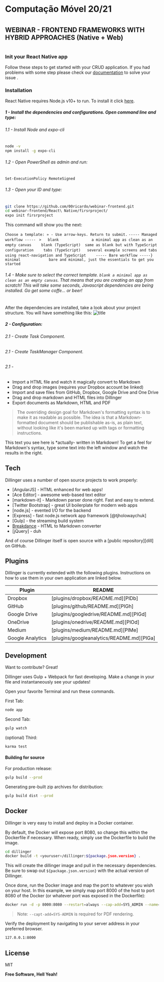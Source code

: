 # Computação Móvel 20/21
#
## WEBINAR - FRONTEND FRAMEWORKS WITH HYBRID APPROACHES (Native + Web)
#
### Init your React Native app
Follow these steps to get started with your CRUD application. If you had problems with some step please check our [documentation] to solve your issue .
### Installation
React Native requires Node.js v10+ to run. To install it click [here](https://nodejs.org/en/download/).

##### 1 - Install the dependencies and configurations. Open command line and type:
###### 1.1 - Install Node and expo-cli
#
```sh
node -v
npm install -g expo-cli
```
###### 1.2 - Open PowerShell as admin and run:
#
```sh
Set-ExecutionPolicy RemoteSigned
```
###### 1.3 - Open your ID and type:
#
```sh
git clone https://github.com/00ricardo/webinar-frontend.git
cd webinar-frontend/React\ Native/firsrproject/
expo init firsrproject
```

This command will show you the next:

`Choose a template: » - Use arrow-keys. Return to submit.`
`----- Managed workflow ----- `
`>   blank               a minimal app as clean as an empty canvas`
`    blank (TypeScript)  same as blank but with TypeScript configuration`
`    tabs (TypeScript)   several example screens and tabs using react-navigation and TypeScript`
`    ----- Bare workflow -----}`
`    minimal             bare and minimal, just the essentials to get you started`

###### 1.4 - Make sure to select the correct template. `blank a minimal app as clean as an empty canvas`. That means that you are creating an app from scratch! This will take some seconds, Javascript dependencies are being installed. Go get some coffe... or beer!
#
After the dependencies are installed, take a look about your project structure. You will have something like this:
![title](https://media.geeksforgeeks.org/wp-content/cdn-uploads/20210302172407/Capture32.png)

##### 2 - Configuration:

###### 2.1 - Create Task Component. 
###### 2.1 - Create TaskManager Component.
###### 2.1 - 



- Import a HTML file and watch it magically convert to Markdown
- Drag and drop images (requires your Dropbox account be linked)
- Import and save files from GitHub, Dropbox, Google Drive and One Drive
- Drag and drop markdown and HTML files into Dillinger
- Export documents as Markdown, HTML and PDF

> The overriding design goal for Markdown's
> formatting syntax is to make it as readable
> as possible. The idea is that a
> Markdown-formatted document should be
> publishable as-is, as plain text, without
> looking like it's been marked up with tags
> or formatting instructions.

This text you see here is *actually- written in Markdown! To get a feel
for Markdown's syntax, type some text into the left window and
watch the results in the right.

## Tech

Dillinger uses a number of open source projects to work properly:

- [AngularJS] - HTML enhanced for web apps!
- [Ace Editor] - awesome web-based text editor
- [markdown-it] - Markdown parser done right. Fast and easy to extend.
- [Twitter Bootstrap] - great UI boilerplate for modern web apps
- [node.js] - evented I/O for the backend
- [Express] - fast node.js network app framework [@tjholowaychuk]
- [Gulp] - the streaming build system
- [Breakdance](https://breakdance.github.io/breakdance/) - HTML
to Markdown converter
- [jQuery] - duh

And of course Dillinger itself is open source with a [public repository][dill]
 on GitHub.


## Plugins

Dillinger is currently extended with the following plugins.
Instructions on how to use them in your own application are linked below.

| Plugin | README |
| ------ | ------ |
| Dropbox | [plugins/dropbox/README.md][PlDb] |
| GitHub | [plugins/github/README.md][PlGh] |
| Google Drive | [plugins/googledrive/README.md][PlGd] |
| OneDrive | [plugins/onedrive/README.md][PlOd] |
| Medium | [plugins/medium/README.md][PlMe] |
| Google Analytics | [plugins/googleanalytics/README.md][PlGa] |

## Development

Want to contribute? Great!

Dillinger uses Gulp + Webpack for fast developing.
Make a change in your file and instantaneously see your updates!

Open your favorite Terminal and run these commands.

First Tab:

```sh
node app
```

Second Tab:

```sh
gulp watch
```

(optional) Third:

```sh
karma test
```

#### Building for source

For production release:

```sh
gulp build --prod
```

Generating pre-built zip archives for distribution:

```sh
gulp build dist --prod
```

## Docker

Dillinger is very easy to install and deploy in a Docker container.

By default, the Docker will expose port 8080, so change this within the
Dockerfile if necessary. When ready, simply use the Dockerfile to
build the image.

```sh
cd dillinger
docker build -t <youruser>/dillinger:${package.json.version} .
```

This will create the dillinger image and pull in the necessary dependencies.
Be sure to swap out `${package.json.version}` with the actual
version of Dillinger.

Once done, run the Docker image and map the port to whatever you wish on
your host. In this example, we simply map port 8000 of the host to
port 8080 of the Docker (or whatever port was exposed in the Dockerfile):

```sh
docker run -d -p 8000:8080 --restart=always --cap-add=SYS_ADMIN --name=dillinger <youruser>/dillinger:${package.json.version}
```

> Note: `--capt-add=SYS-ADMIN` is required for PDF rendering.

Verify the deployment by navigating to your server address in
your preferred browser.

```sh
127.0.0.1:8000
```

## License

MIT

**Free Software, Hell Yeah!**

[//]: # (These are reference links used in the body of this note and get stripped out when the markdown processor does its job. There is no need to format nicely because it shouldn't be seen. Thanks SO - http://stackoverflow.com/questions/4823468/store-comments-in-markdown-syntax)

   [documentation]: <https://github.com/joemccann/dillinger>
   [here]: <https://nodejs.org/en/download/>
